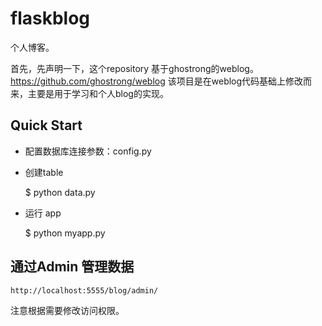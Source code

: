 flaskblog
======

个人博客。

首先，先声明一下，这个repository
基于ghostrong的weblog。https://github.com/ghostrong/weblog
该项目是在weblog代码基础上修改而来，主要是用于学习和个人blog的实现。

Quick Start
-----------

- 配置数据库连接参数：config.py
- 创建table

    $ python data.py
- 运行 app

    $ python myapp.py

通过Admin 管理数据
------------------

    http://localhost:5555/blog/admin/

注意根据需要修改访问权限。




